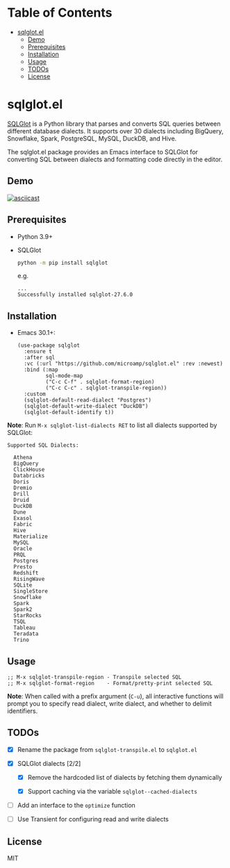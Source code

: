 # Table of Contents

- [sqlglot.el](#sqlglot.el)
  - [Demo](#demo)
  - [Prerequisites](#prerequisites)
  - [Installation](#installation)
  - [Usage](#usage)
  - [TODOs](#todos)
  - [License](#license)

# sqlglot.el

[SQLGlot](https://sqlglot.com/sqlglot.html) is a Python library that parses and converts SQL queries between different database dialects. It supports over 30 dialects including BigQuery, Snowflake, Spark, PostgreSQL, MySQL, DuckDB, and Hive.

The sqlglot.el package provides an Emacs interface to SQLGlot for converting SQL between dialects and formatting code directly in the editor.

## Demo

[![asciicast](https://asciinema.org/a/fNsJYQ4yMDekpiPBrPvrEURHC.svg)](https://asciinema.org/a/fNsJYQ4yMDekpiPBrPvrEURHC)

## Prerequisites

- Python 3.9+

- SQLGlot

  ``` bash
  python -m pip install sqlglot
  ```

  e.g.

  ``` example
  ...
  Successfully installed sqlglot-27.6.0
  ```

## Installation

- Emacs 30.1+:

  ``` elisp
  (use-package sqlglot
    :ensure t
    :after sql
    :vc (:url "https://github.com/microamp/sqlglot.el" :rev :newest)
    :bind (:map
           sql-mode-map
           ("C-c C-f" . sqlglot-format-region)
           ("C-c C-c" . sqlglot-transpile-region))
    :custom
    (sqlglot-default-read-dialect "Postgres")
    (sqlglot-default-write-dialect "DuckDB")
    (sqlglot-default-identify t))
  ```

**Note**: Run `M-x sqlglot-list-dialects RET` to list all dialects supported by SQLGlot:

``` example
Supported SQL Dialects:

  Athena
  BigQuery
  ClickHouse
  Databricks
  Doris
  Dremio
  Drill
  Druid
  DuckDB
  Dune
  Exasol
  Fabric
  Hive
  Materialize
  MySQL
  Oracle
  PRQL
  Postgres
  Presto
  Redshift
  RisingWave
  SQLite
  SingleStore
  Snowflake
  Spark
  Spark2
  StarRocks
  TSQL
  Tableau
  Teradata
  Trino
```

## Usage

``` elisp
;; M-x sqlglot-transpile-region - Transpile selected SQL
;; M-x sqlglot-format-region    - Format/pretty-print selected SQL
```

**Note**: When called with a prefix argument (`C-u`), all interactive functions will prompt you to specify read dialect, write dialect, and whether to delimit identifiers.

## TODOs

- [x] Rename the package from `sqlglot-transpile.el` to `sqlglot.el`

- [x] SQLGlot dialects \[2/2\]

  - [x] Remove the hardcoded list of dialects by fetching them dynamically

  - [x] Support caching via the variable `sqlglot--cached-dialects`

- [ ] Add an interface to the `optimize` function

- [ ] Use Transient for configuring read and write dialects

## License

MIT
